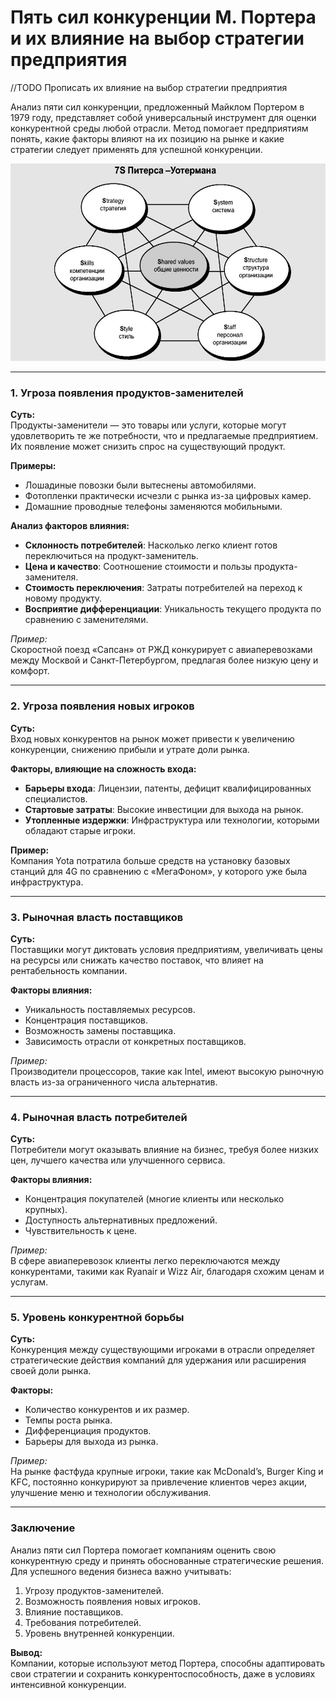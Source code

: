 # Пять сил конкуренции М. Портера и их влияние на выбор стратегии предприятия

//TODO Прописать их влияние на выбор стратегии предприятия

Анализ пяти сил конкуренции, предложенный Майклом Портером в 1979 году, представляет собой универсальный инструмент для оценки конкурентной среды любой отрасли. Метод помогает предприятиям понять, какие факторы влияют на их позицию на рынке и какие стратегии следует применять для успешной конкуренции.

![Картинка](../images/image.png)

---

### **1. Угроза появления продуктов-заменителей**

**Суть:**  
Продукты-заменители — это товары или услуги, которые могут удовлетворить те же потребности, что и предлагаемые предприятием. Их появление может снизить спрос на существующий продукт.

**Примеры:**

- Лошадиные повозки были вытеснены автомобилями.
- Фотопленки практически исчезли с рынка из-за цифровых камер.
- Домашние проводные телефоны заменяются мобильными.

**Анализ факторов влияния:**

- **Склонность потребителей**: Насколько легко клиент готов переключиться на продукт-заменитель.
- **Цена и качество**: Соотношение стоимости и пользы продукта-заменителя.
- **Стоимость переключения**: Затраты потребителей на переход к новому продукту.
- **Восприятие дифференциации**: Уникальность текущего продукта по сравнению с заменителями.

_Пример:_  
Скоростной поезд «Сапсан» от РЖД конкурирует с авиаперевозками между Москвой и Санкт-Петербургом, предлагая более низкую цену и комфорт.

---

### **2. Угроза появления новых игроков**

**Суть:**  
Вход новых конкурентов на рынок может привести к увеличению конкуренции, снижению прибыли и утрате доли рынка.

**Факторы, влияющие на сложность входа:**

- **Барьеры входа**: Лицензии, патенты, дефицит квалифицированных специалистов.
- **Стартовые затраты**: Высокие инвестиции для выхода на рынок.
- **Утопленные издержки**: Инфраструктура или технологии, которыми обладают старые игроки.

**Пример:**  
Компания Yota потратила больше средств на установку базовых станций для 4G по сравнению с «МегаФоном», у которого уже была инфраструктура.

---

### **3. Рыночная власть поставщиков**

**Суть:**  
Поставщики могут диктовать условия предприятиям, увеличивать цены на ресурсы или снижать качество поставок, что влияет на рентабельность компании.

**Факторы влияния:**

- Уникальность поставляемых ресурсов.
- Концентрация поставщиков.
- Возможность замены поставщика.
- Зависимость отрасли от конкретных поставщиков.

_Пример:_  
Производители процессоров, такие как Intel, имеют высокую рыночную власть из-за ограниченного числа альтернатив.

---

### **4. Рыночная власть потребителей**

**Суть:**  
Потребители могут оказывать влияние на бизнес, требуя более низких цен, лучшего качества или улучшенного сервиса.

**Факторы влияния:**

- Концентрация покупателей (многие клиенты или несколько крупных).
- Доступность альтернативных предложений.
- Чувствительность к цене.

_Пример:_  
В сфере авиаперевозок клиенты легко переключаются между конкурентами, такими как Ryanair и Wizz Air, благодаря схожим ценам и услугам.

---

### **5. Уровень конкурентной борьбы**

**Суть:**  
Конкуренция между существующими игроками в отрасли определяет стратегические действия компаний для удержания или расширения своей доли рынка.

**Факторы:**

- Количество конкурентов и их размер.
- Темпы роста рынка.
- Дифференциация продуктов.
- Барьеры для выхода из рынка.

_Пример:_  
На рынке фастфуда крупные игроки, такие как McDonald’s, Burger King и KFC, постоянно конкурируют за привлечение клиентов через акции, улучшение меню и технологии обслуживания.

---

### **Заключение**

Анализ пяти сил Портера помогает компаниям оценить свою конкурентную среду и принять обоснованные стратегические решения. Для успешного ведения бизнеса важно учитывать:

1. Угрозу продуктов-заменителей.
2. Возможность появления новых игроков.
3. Влияние поставщиков.
4. Требования потребителей.
5. Уровень внутренней конкуренции.

**Вывод:**  
Компании, которые используют метод Портера, способны адаптировать свои стратегии и сохранить конкурентоспособность, даже в условиях интенсивной конкуренции.
